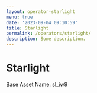 ```yaml
---
layout: operator-starlight
menu: true
date: '2023-09-04 09:10:59'
title: Starlight
permalink: /operators/starlight/
description: Some description.
---
```


# Starlight

Base Asset Name: sl_iw9